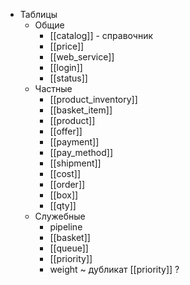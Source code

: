 - Таблицы
	- Общие
		- [[catalog]] - справочник
		- [[price]]
		- [[web_service]]
		- [[login]]
		- [[status]]
	- Частные
		- [[product_inventory]]
		- [[basket_item]]
		- [[product]]
		- [[offer]]
		- [[payment]]
		- [[pay_method]]
		- [[shipment]]
		- [[cost]]
		- [[order]]
		- [[box]]
		- [[qty]]
	- Служебные
		- pipeline
		- [[basket]]
		- [[queue]]
		- [[priority]]
		- weight ~ дубликат [[priority]] ?